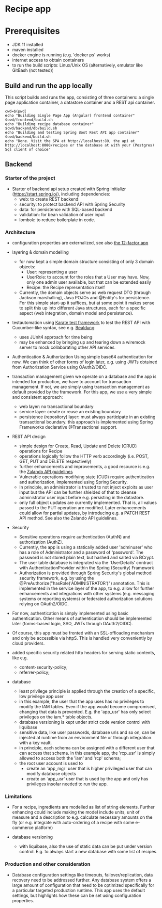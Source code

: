 # Recipe app

# Prerequisites
- JDK 11 installed
- maven installed
- docker engine is running (e.g. 'docker ps' works)
- internet access to obtain containers
- to run the build scripts: Linux/Unix OS (alternatively, emulator like GitBash (not tested)) 

## Build and run the app locally
This script builds and runs the app, consisting of three containers: a single page application container, a datastore container and a REST api container.
```shell
cwd=$(pwd)
echo "Building Single Page App (Angular) frontend container"
$cwd/frontend/build.sh
echo "Building recipe database container"
$cwd/backend/db/build.sh
echo "Building and testing Spring Boot Rest API app container"
$cwd/backend/build.sh
echo "Done. Visit the SPA at http://localhost:80, the api at http://localhost:8080/recipes or the database at with your (Postgres) Sql client of choice"
```

## Backend
### Starter of the project
- Starter of backend api setup created with Spring initializr (https://start.spring.io/), including dependencies:
  - web: to create REST backend
  - security: to protect backend API with Spring Security
  - data: for persistence with SQL-based backend
  - validation: for bean validation of user input
  - lombok: to reduce boilerplate in code.

### Architecture
- configuration properties are externalized, see also [the 12-factor app](https://12factor.net/)

- layering & domain modelling
  - for now kept a simple domain structure consisting of only 3 domain objects:
    - User: representing a user
    - UserRole: to account for the roles that a User may have. Now, only one admin user available, but that can be extended easily
    - Recipe: the Recipe representation itself
  - Currently, the domain objects serve as web request DTO (through Jackson marshalling), Java POJOs and @Entity's for persistence. For this simple start-up it suffices, but at some point it makes sense to split this up into different Java structures, each for a specific aspect (web integration, domain model and persistence).
  
  
- testautomation
  using [Karate test framework](https://github.com/intuit/karate) to test the REST API with Cucumber-like syntax, see e.g. [Bealdung](https://www.baeldung.com/karate-rest-api-testing)
  - uses JUnit4 approach for time being
  - may be enhanced by bringing up and tearing down a wiremock server to mock collaborating other API services.
  
- Authentication & Authorization
Using simple base64 authentication for now. We can think of other forms of login later, e.g. using JWTs obtained from Authorization Service using OAuth2/OIDC.
  
- transaction management
  given we operate on a database and the app is intended for production, we have to account for transaction management. If not, we are simply using transaction management as default provided by the framework. For this app, we use a very simple and consistent approach:
    - web layer: no transactional boundary
    - service layer: create or reuse an existing boundary
    - persistence (repository) layer: must always participate in an existing transactional boundary.
  this approach is implemented using Spring Frameworks declarative @Transactional support.

- REST API design 
  - simple design for Create, Read, Update and Delete (CRUD) operations for Recipe
  - operations logically follow the HTTP verb accordingly (i.e. POST, GET, PUT and DELETE respectively)  
  - further enhancements and improvements, a good resource is e.g. the [Zalando API guidelines](http://zalando.github.io/restful-api-guidelines/)
  - Vulnerable operations modifying state (CUD) require authentication and authorization, implemented using Spring Security.
  - In principle, an administrator is trusted to not inject exploits as user input but the API can be further shielded of that to cleanse administrator user input before e.g. persisting in the datastore.
  - only full object updates are currently implemented. That is, all values passed to the PUT operation are modified. Later enhancements could allow for partial updates, by introducing e.g. a PATCH REST API method. See also the Zalando API guidelines.

- Security
  - Sensitive operations require authentication (AuthN) and authorization (AuthZ). 
  - Currently, the app is using a statically added user 'adminuser' who has a role of Administrator and a password of 'password'. The password is not stored plain text, but hashed and salted via BCrypt.
  - The user table database is integrated via the 'UserDetails' contract with AuthenticationProvider within the Spring (Security) Framework
  - Authorization is provided through Spring Security's global method security framework, e.g. by using the @PreAuthorize("hasRole('ADMINISTRATOR')") annotation. This is implemented in the service layer of the app, to e.g. allow for further enhancements and integrations with other systems (e.g. messaging systems or reporting systems) or federated authorization solutions relying on OAuth2/OIDC.
 - For now, authentication is simply implemented using basic authentication. Other means of authentication should be implemented later (forms-based login, SSO, JWTs through OAuth2/OIDC).
 - Of course, this app must be fronted with an SSL-offloading mechanism and only be accessible via httpS. This is handled very conveniently by cloud providers.
 - added specific security related http headers for serving static contents, like e.g.
   - content-security-policy;
   - referrer-policy;
   
- database
  - least privilege principle is applied through the creation of a specific, low privilege app user
  - in this example, the user that the app uses has no privileges to modify the IAM tables. Even if the app would become compromised, changing that data is prevented. E.g. the 'app_usr' has only select privileges on the iam.* table objects. 
  - database versioning is kept under strict code version control with liquibase
  - sensitive data, like user passwords, database urls and so on, can be injected at runtime from an environment file or through integration with a key vault.
  - in principle, each schema can be assigned with a different user that can access that schema. In this example app, the 'rcp_usr' is simply allowed to access both the 'iam' and 'rcp' schema;
  - the root user account is used to
    - create an 'app_mgr' user that is higher privileged user that can modify database objects
    - create an 'app_usr' user that is used by the app and only has privileges insofar needed to run the app.

### Limitations
- For a recipe, ingredients are modelled as list of string elements. Further enhancing could include making the model include units, unit of measure and a description to e.g. calculate necessary amounts on the fly (or e.g. integrate with auto-ordering of a recipe with some e-commerce platform)

- database versioning
  - with liquibase, also the use of static data can be put under version control. E.g. to always start a new database with some list of recipes. 
  
### Production and other consideration 
- Database configuration settings like timeouts, failover/replication, data recovery need to be addressed further. Any database system offers a large amount of configuration that need to be optimized specifically for a particular targeted production runtime. This app uses the default settings, but highlights how these can be set using configuration properties.
